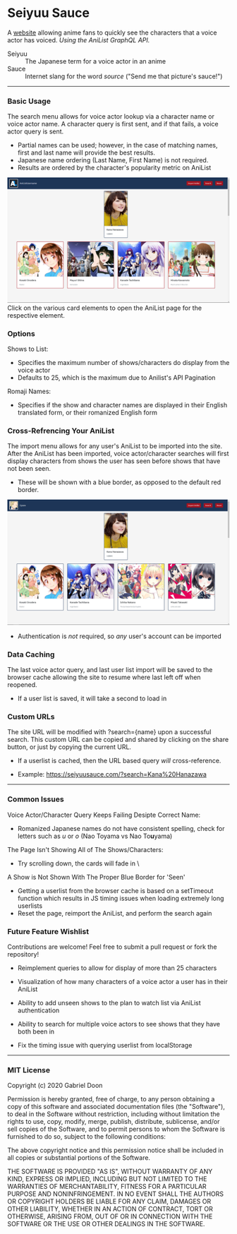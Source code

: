# Seiyuu Sauce
A [website](https://seiyuusauce.com/) allowing anime fans to quickly see the characters that a voice actor has voiced.
*Using the AniList GraphQL API.*
<dl>
  <dt>Seiyuu</dt>
  <dd>The Japanese term for a voice actor in an anime</dd>
  <dt>Sauce</dt>
  <dd>Internet slang for the word <em>source</em> ("Send me that picture's sauce!")</dd>
</dl>

---

### Basic Usage
The search menu allows for voice actor lookup via a character name or voice actor name. 
A character query is first sent, and if that fails, a voice actor query is sent. 
- Partial names can be used; however, in the case of matching names, first and last name will provide the best results. 
- Japanese name ordering (Last Name, First Name) is not required.
- Results are ordered by the character's popularity metric on AniList

![Screenshot of a basic voice actor search for Kana Hanazawa](basicExample.PNG)
Click on the various card elements to open the AniList page for the respective element.
### Options
Shows to List:
- Specifies the maximum number of shows/characters do display from the voice actor 
- Defaults to 25, which is the maximum due to Anilist's API Pagination

Romaji Names:
- Specifies if the show and character names are displayed in their English translated form, or their romanized English form
### Cross-Refrencing Your AniList
The import menu allows for any user's AniList to be imported into the site. 
After the AniList has been imported, voice actor/character searches will first display characters from shows the user has seen before shows that have not been seen.
- These will be shown with a blue border, as opposed to the default red border.

![Screenshot of a cross-referenced voice actor search for Kana Hanazawa](listExample.PNG)
- Authentication is *not* required, so *any* user's account can be imported

### Data Caching
The last voice actor query, and last user list import will be saved to the browser cache allowing the site to resume where last left off when reopened. 
- If a user list is saved, it will take a second to load in

### Custom URLs
The site URL will be modified with ?search={name} upon a successful search. This custom URL can be copied and shared by clicking on the share button, or just by copying the current URL.
- If a userlist is cached, then the URL based query *will* cross-reference.

- Example: https://seiyuusauce.com/?search=Kana%20Hanazawa
---
### Common Issues
Voice Actor/Character Query Keeps Failing Desipte Correct Name:
- Romanized Japanese names do not have consistent spelling, check for letters such as *u* or *o* (Nao Toyama vs Nao To**u**yama)

The Page Isn't Showing All of The Shows/Characters:
- Try scrolling down, the cards will fade in \

A Show is Not Shown With The Proper Blue Border for 'Seen'
- Getting a userlist from the browser cache is based on a setTimeout function which results in JS timing issues when loading extremely long userlists
- Reset the page, reimport the AniList, and perform the search again 

### Future Feature Wishlist

Contributions are welcome! Feel free to submit a pull request or fork the repository!

- Reimplement queries to allow for display of more than 25 characters

- Visualization of how many characters of a voice actor a user has in their AniList

- Ability to add unseen shows to the plan to watch list via AniList authentication

- Ability to search for multiple voice actors to see shows that they have both been in

- Fix the timing issue with querying userlist from localStorage

---

### MIT License

Copyright (c) 2020 Gabriel Doon

Permission is hereby granted, free of charge, to any person obtaining a copy
of this software and associated documentation files (the "Software"), to deal
in the Software without restriction, including without limitation the rights
to use, copy, modify, merge, publish, distribute, sublicense, and/or sell
copies of the Software, and to permit persons to whom the Software is
furnished to do so, subject to the following conditions:

The above copyright notice and this permission notice shall be included in all
copies or substantial portions of the Software.

THE SOFTWARE IS PROVIDED "AS IS", WITHOUT WARRANTY OF ANY KIND, EXPRESS OR
IMPLIED, INCLUDING BUT NOT LIMITED TO THE WARRANTIES OF MERCHANTABILITY,
FITNESS FOR A PARTICULAR PURPOSE AND NONINFRINGEMENT. IN NO EVENT SHALL THE
AUTHORS OR COPYRIGHT HOLDERS BE LIABLE FOR ANY CLAIM, DAMAGES OR OTHER
LIABILITY, WHETHER IN AN ACTION OF CONTRACT, TORT OR OTHERWISE, ARISING FROM,
OUT OF OR IN CONNECTION WITH THE SOFTWARE OR THE USE OR OTHER DEALINGS IN THE
SOFTWARE.

